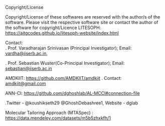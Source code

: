 Copyright/License

Copyright/License of these softwares are reserved with the author/s of the software. Please visit the
respective software site or contact the author of the software for copyright/Licence
LITESOPH: https://aitgcodes.github.io/litesoph-website/index.html
   
 Contact:  
  .  Prof. Varadharajan Srinivasan (Principal Investigator); Email: vardha@iiserb.ac.in,
 
  .  Prof. Sebastian Wuster(Co-Principal Investigator); Email: sebastian@iiserb.ac.in

AMDKIIT: https://github.com/AMDKIIT/amdkiit
    . Contact: amdkiit@gmail.com

 ANN-CI: https://github.com/dghoshlab/AL-MCCI#connection-file

   .Twitter - @koushikseth29 @GhoshDebashree1, Website - dglab
 
 Molecular Tailoring Approach (MTASpec) : https://data.mendeley.com/datasets/m5b5zhxkfh/1
